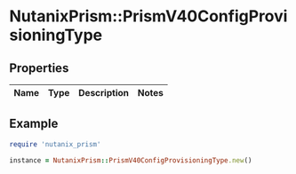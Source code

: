 # NutanixPrism::PrismV40ConfigProvisioningType

## Properties

| Name | Type | Description | Notes |
| ---- | ---- | ----------- | ----- |

## Example

```ruby
require 'nutanix_prism'

instance = NutanixPrism::PrismV40ConfigProvisioningType.new()
```

